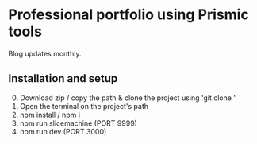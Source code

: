 # Professional portfolio using Prismic tools
Blog updates monthly.

## Installation and setup

0. Download zip / copy the path & clone the project using 'git clone <path>'
1. Open the terminal on the project's path
2. npm install / npm i
3. npm run slicemachine (PORT 9999)
4. npm run dev (PORT 3000)


<!-- ResumeUpdate2 -->
<!-- blog - mar4 -->
<!-- blog - mar10 -->
